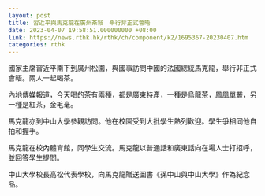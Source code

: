 ```yaml
---
layout: post
title: 習近平與馬克龍在廣州茶敍　舉行非正式會晤
date: 2023-04-07 19:58:51.000000000 +08:00
link: https://news.rthk.hk/rthk/ch/component/k2/1695367-20230407.htm
categories: rthk
---
```


國家主席習近平南下到廣州松園，與國事訪問中國的法國總統馬克龍，舉行非正式會晤。兩人一起喝茶。

內地傳媒報道，今天喝的茶有兩種，都是廣東特產，一種是烏龍茶，鳳凰單叢，另一種是紅茶，金毛毫。

馬克龍亦到中山大學參觀訪問。他在校園受到大批學生熱列歡迎。學生爭相同他自拍和握手。

馬克龍在校內體育館，同學生交流。馬克龍以普通話和廣東話向在場人士打招呼，並回答學生提問。

中山大學校長高松代表學校，向馬克龍贈送圖書《孫中山與中山大學》作為紀念品。

